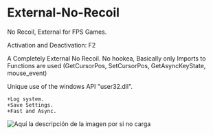 # External-No-Recoil
No Recoil, External for FPS Games.

Activation and Deactivation: F2

A Completely External No Recoil. No hookea, Basically only Imports to Functions are used (GetCursorPos, SetCursorPos, GetAsyncKeyState, mouse_event)

Unique use of the windows API "user32.dll".

    +Log system.
    +Save Settings.
    +Fast and Async.
   
   ![Aquí la descripción de la imagen por si no carga](https://i.ibb.co/4d89mbr/Test.png)



